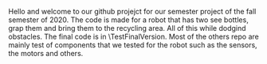 Hello and welcome to our github projejct for our semester project of the fall semester of 2020.
The code is made for a robot that has two see bottles, grap them and bring them to the recycling area. All of this while dodgind obstacles.
The final code is in \TestFinalVersion.
Most of the others repo are mainly test of components that we tested for the robot such as the sensors, the motors and others.
